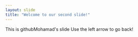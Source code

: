 ```yaml
---
layout: slide
title: "Welcome to our second slide!"
---
```

This is githubMohamad's slide
Use the left arrow to go back!


